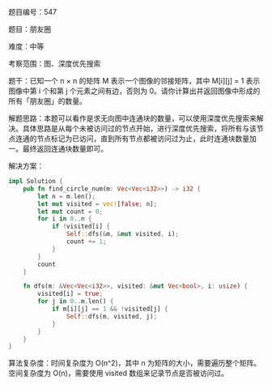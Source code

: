 题目编号：547

题目：朋友圈

难度：中等

考察范围：图、深度优先搜索

题干：已知一个 n × n 的矩阵 M 表示一个图像的邻接矩阵，其中 M[i][j] = 1 表示图像中第 i 个和第 j 个元素之间有边，否则为 0。请你计算出并返回图像中形成的所有「朋友圈」的数量。

解题思路：本题可以看作是求无向图中连通块的数量，可以使用深度优先搜索来解决。具体思路是从每个未被访问过的节点开始，进行深度优先搜索，将所有与该节点连通的节点标记为已访问，直到所有节点都被访问过为止，此时连通块数量加一。最终返回连通块数量即可。

解决方案：

```rust
impl Solution {
    pub fn find_circle_num(m: Vec<Vec<i32>>) -> i32 {
        let n = m.len();
        let mut visited = vec![false; n];
        let mut count = 0;
        for i in 0..n {
            if !visited[i] {
                Self::dfs(&m, &mut visited, i);
                count += 1;
            }
        }
        count
    }

    fn dfs(m: &Vec<Vec<i32>>, visited: &mut Vec<bool>, i: usize) {
        visited[i] = true;
        for j in 0..m.len() {
            if m[i][j] == 1 && !visited[j] {
                Self::dfs(m, visited, j);
            }
        }
    }
}
```

算法复杂度：时间复杂度为 O(n^2)，其中 n 为矩阵的大小，需要遍历整个矩阵。空间复杂度为 O(n)，需要使用 visited 数组来记录节点是否被访问过。